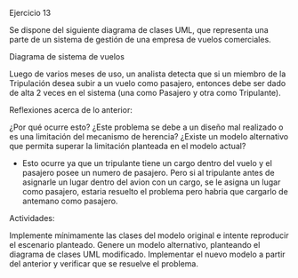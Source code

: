 Ejercicio 13

Se dispone del siguiente diagrama de clases UML, que representa una parte de un sistema de gestión de una empresa de vuelos comerciales.

Diagrama de sistema de vuelos

Luego de varios meses de uso, un analista detecta que si un miembro de la Tripulación desea subir a un vuelo como pasajero, entonces debe ser dado de alta 2 veces en el sistema (una como Pasajero y otra como Tripulante).

Reflexiones acerca de lo anterior:

¿Por qué ocurre esto?
¿Este problema se debe a un diseño mal realizado o es una limitación del mecanismo de herencia?
¿Existe un modelo alternativo que permita superar la limitación planteada en el modelo actual?

- Esto ocurre ya que un tripulante tiene un cargo dentro del vuelo y el pasajero posee un numero de pasajero. Pero si al tripulante antes de asignarle un lugar dentro del avion con un cargo, se le asigna un lugar como pasajero, estaria resuelto el problema pero habria que cargarlo de antemano como pasajero.


Actividades:

Implemente mínimamente las clases del modelo original e intente reproducir el escenario planteado.
Genere un modelo alternativo, planteando el diagrama de clases UML modificado.
Implementar el nuevo modelo a partir del anterior y verificar que se resuelve el problema.
